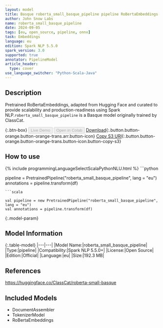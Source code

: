 ```yaml
---
layout: model
title: Basque roberta_small_basque_pipeline pipeline RoBertaEmbeddings from ClassCat
author: John Snow Labs
name: roberta_small_basque_pipeline
date: 2024-09-05
tags: [eu, open_source, pipeline, onnx]
task: Embeddings
language: eu
edition: Spark NLP 5.5.0
spark_version: 3.0
supported: true
annotator: PipelineModel
article_header:
  type: cover
use_language_switcher: "Python-Scala-Java"
---
```


## Description

Pretrained RoBertaEmbeddings, adapted from Hugging Face and curated to provide scalability and production-readiness using Spark NLP.`roberta_small_basque_pipeline` is a Basque model originally trained by ClassCat.

{:.btn-box}
<button class="button button-orange" disabled>Live Demo</button>
<button class="button button-orange" disabled>Open in Colab</button>
[Download](https://s3.amazonaws.com/auxdata.johnsnowlabs.com/public/models/roberta_small_basque_pipeline_eu_5.5.0_3.0_1725573202700.zip){:.button.button-orange.button-orange-trans.arr.button-icon}
[Copy S3 URI](s3://auxdata.johnsnowlabs.com/public/models/roberta_small_basque_pipeline_eu_5.5.0_3.0_1725573202700.zip){:.button.button-orange.button-orange-trans.button-icon.button-copy-s3}

## How to use



<div class="tabs-box" markdown="1">
{% include programmingLanguageSelectScalaPythonNLU.html %}
```python

pipeline = PretrainedPipeline("roberta_small_basque_pipeline", lang = "eu")
annotations =  pipeline.transform(df)   

```
```scala

val pipeline = new PretrainedPipeline("roberta_small_basque_pipeline", lang = "eu")
val annotations = pipeline.transform(df)

```
</div>

{:.model-param}
## Model Information

{:.table-model}
|---|---|
|Model Name:|roberta_small_basque_pipeline|
|Type:|pipeline|
|Compatibility:|Spark NLP 5.5.0+|
|License:|Open Source|
|Edition:|Official|
|Language:|eu|
|Size:|192.3 MB|

## References

https://huggingface.co/ClassCat/roberta-small-basque

## Included Models

- DocumentAssembler
- TokenizerModel
- RoBertaEmbeddings